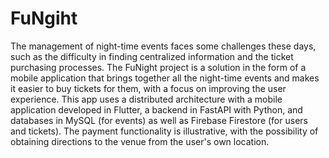 # FuNgiht
The management of night-time events faces some challenges these days, such as the
difficulty in finding centralized information and the ticket purchasing processes. The
FuNight project is a solution in the form of a mobile application that brings together all the
night-time events and makes it easier to buy tickets for them, with a focus on improving
the user experience. This app uses a distributed architecture with a mobile application
developed in Flutter, a backend in FastAPI with Python, and databases in MySQL (for
events) as well as Firebase Firestore (for users and tickets). The payment functionality is
illustrative, with the possibility of obtaining directions to the venue from the user's own
location.
